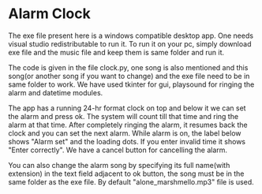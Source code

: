# Alarm Clock

The exe file present here is a windows compatible desktop app. One needs visual studio redistributable to run it.
To run it on your pc, simply download exe file and the music file and keep them is same folder and run it.

The code is given in the file clock.py, one song is also mentioned and this song(or another song if you want to change) and the exe file need to be in same folder to work.
We have used tkinter for gui, playsound for ringing the alarm and datetime modules.

The app has a running 24-hr format clock on top and below it we can set the alarm and press ok. The system will count till that time and ring the alarm at that time. After 
completely ringing the alarm, it resumes back the clock and you can set the next alarm. While alarm is on, the label below shows "Alarm set" and the loading dots. If you enter 
invalid time it shows "Enter correctly". We have a cancel button for cancelling the alarm.

You can also change the alarm song by specifying its full name(with extension) in the text field adjacent to ok button, the song must be in the same folder as the exe file.
By default "alone_marshmello.mp3" file is used.
